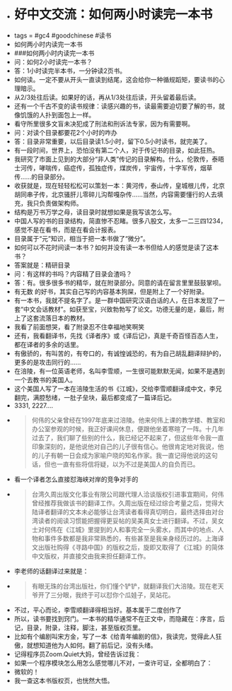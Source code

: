 - # 好中文交流：如何两小时读完一本书
- tags = #gc4 #goodchinese #读书
- 如何两小时内读完一本书
- ###如何两小时内读完一本书
- 问：如何2小时读完一本书？
- 答：1小时读完半本书，一分钟读2页书。
- 如何读。一定不要从开头一直读到结尾，这会给你一种循规蹈矩，要读书的心理暗示。
- 从2/3处往后读。如果好的话，再从1/3处往后读，开头留着最后读。
- 还有一个千古不变的读书规律：读感兴趣的书，读最需要迫切要了解的书，就像饥饿的人扑到面包上一样。
- 看守所里很多文盲未决犯成了刑法和刑诉法专家，因为有需要啊。
- 问：对读个目录都要花2个小时的咋办
- 答：目录非常重要，以后目录读1.5小时，留下0.5小时读书，就完美了。
- 有一段时间，世界上，恐怕没有第二个人，对于传记书的目录，如此狂热。
- 我研究了市面上见到的大部分“非人类”传记的目录解构。什么，伦敦传，泰晤士河传，哮喘传，癌症传，孤独症传，煤炭传，宇宙传，十字军传，烟草传……的目录部分。
- 收获就是，现在轻轻松松可以策划一本：黄河传，泰山传，皇城根儿传，北京胡同串子传，北京骚肝儿零碎儿沟帮嘎杂传……当然，内容需要懂行的人去填充，我只负责做架构师。
- 结构是万书万学之母，读目录时就想如果是我写该怎么写。
- 中国人写的书的目录结构，简直惨不忍睹。很多八股文，太多一二三四1234，感觉不是在看书，而是在看会计报表。
- 目录属于“元”知识，相当于把一本书做了“微分”。
- 如何可以不花时间读一本书？如何并没有读一本书但给人的感觉是读了这本书？
- 答案就是：精研目录
- 问：有这样的书吗？内容精了目录会渣吗？
- 答：有。很多很多书的精华，就在附录部分。同意的请在留言里里鼓鼓掌呗。
- 有无数 的好书，其实自己写的内容基本狗屎，但是附上了一个好附录。
- 有一本书，我就不提名字了。是一群中国研究汉语白话的人，在日本发现了一套“中文会话教材”。如获至宝，兴致勃勃写了论文。功德无量的是，最后，附上了这套流落日本的教材。
- 我看了前面想哭，看了附录忍不住幸福地笑啊笑
- 还有，我看翻译书，先找《译者序》或《译后记》，真是千奇百怪百态人生，都在译者的多余的话里。
- 有傲骄的，有叫苦的，有夸口的，有诚惶诚恐的，有为自己胡乱翻译辩护的，更多的是攻击同行的……
- 在涪陵，有一位英语老师，名叫李雪顺，一生很可能默默无闻，如果不是遇到一个去教书的美国人。
- 这个美国人写了一本在涪陵生活的书《江城》，交给李雪顺翻译成中文，李兄翻完，满腔愁绪，一肚子垒块，最后都变成了一篇译后记。
- 3331, 2227....
- >何伟的父亲曾经在1997年底来过涪陵。他来何伟上课的教学楼、教室和办公室参观的时候，我正好课间休息，便跟他坐着寒暄了一阵。十几年过去了，我们聊了些别的什么，我已经记不起来了，但这些年令我一直印象深刻的，是他说他对自己的儿子很有信心。他很肯定地对我说，他的儿子有朝一日会成为家喻户晓的知名作家。我一直记得他说的这句话，但也一直有些将信将疑，以为不过是美国人的自负而已。
- 看一个译者怎么直接怼海峡对岸的竞争对手的
- >台湾久周出版文化事业有限公司跟代理人洽谈版权引进事宜期间，何伟曾经推荐我做该书的翻译工作。久周出版在经过综合考量之后，觉得大陆译者翻译的文本未必能够让台湾读者看得真切明白，最终选择由对台湾读者的阅读习惯能把握得更妥帖的吴美真女士进行翻译。不过，吴女士对何伟在《江城》里提到的人和事完全一头雾水，而其中的地点、人物和事件多数都是我非常熟悉的，有些甚至是我亲身经历过的。上海译文出版社购得《寻路中国》的版权之后，旋即又取得了《江城》的简体中文版权，并直接交由我来担任翻译工作。
- 李老师的话翻译过来就是：
- >有眼无珠的台湾出版社，你们懂个铲铲，就翻译我们大涪陵。现在老天爷开了三分眼，我终于可以怼你个瓜娃子，吴站花。
- 不过，平心而论，李雪顺翻译得相当好。基本属于二度创作了
- 所以，读书要找到窍门。一本书的精华通常不在正文中，而隐藏在：序言，后记，目录，附录，注释，脚注，甚至版权页里。
- 比如有个编剧叫宋方金，写了一本《给青年编剧的信》，我读完，觉得此人狂傲，就想知道他为人如何。翻了前后记，没有头绪。
- 记得程序员Zoom.Quiet大妈，曾经告诉过我：
- 如果一个程序模块怎么用怎么感觉哪儿不对，一查许可证，全都明白了：
- 微软的！
- 我一查这本书版权页，也恍然大悟。
